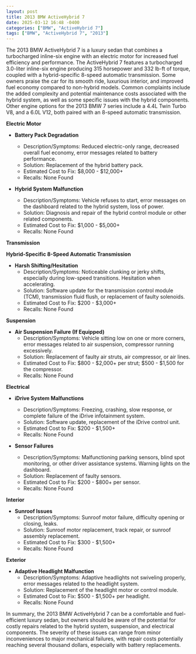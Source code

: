 ```yaml
---
layout: post
title: 2013 BMW ActiveHybrid 7
date: 2025-03-12 16:48 -0400
categories: ["BMW", "ActiveHybrid 7"]
tags: ["BMW", "ActiveHybrid 7", "2013"]
---
```

The 2013 BMW ActiveHybrid 7 is a luxury sedan that combines a turbocharged inline-six engine with an electric motor for increased fuel efficiency and performance. The ActiveHybrid 7 features a turbocharged 3.0-liter inline-six engine producing 315 horsepower and 332 lb-ft of torque, coupled with a hybrid-specific 8-speed automatic transmission. Some owners praise the car for its smooth ride, luxurious interior, and improved fuel economy compared to non-hybrid models. Common complaints include the added complexity and potential maintenance costs associated with the hybrid system, as well as some specific issues with the hybrid components. Other engine options for the 2013 BMW 7 series include a 4.4L Twin Turbo V8, and a 6.0L V12, both paired with an 8-speed automatic transmission.

**Electric Motor**

* **Battery Pack Degradation**
    * Description/Symptoms: Reduced electric-only range, decreased overall fuel economy, error messages related to battery performance.
    * Solution: Replacement of the hybrid battery pack.
    * Estimated Cost to Fix: $8,000 - $12,000+
    * Recalls: None Found

* **Hybrid System Malfunction**
    * Description/Symptoms: Vehicle refuses to start, error messages on the dashboard related to the hybrid system, loss of power.
    * Solution: Diagnosis and repair of the hybrid control module or other related components.
    * Estimated Cost to Fix: $1,000 - $5,000+
    * Recalls: None Found

**Transmission**

**Hybrid-Specific 8-Speed Automatic Transmission**

*   **Harsh Shifting/Hesitation**
    *   Description/Symptoms: Noticeable clunking or jerky shifts, especially during low-speed transitions. Hesitation when accelerating.
    *   Solution: Software update for the transmission control module (TCM), transmission fluid flush, or replacement of faulty solenoids.
    *   Estimated Cost to Fix: $200 - $3,000+
    *   Recalls: None Found

**Suspension**

*   **Air Suspension Failure (If Equipped)**
    *   Description/Symptoms: Vehicle sitting low on one or more corners, error messages related to air suspension, compressor running excessively.
    *   Solution: Replacement of faulty air struts, air compressor, or air lines.
    *   Estimated Cost to Fix: $800 - $2,000+ per strut; $500 - $1,500 for the compressor.
    *   Recalls: None Found

**Electrical**

*   **iDrive System Malfunctions**
    *   Description/Symptoms: Freezing, crashing, slow response, or complete failure of the iDrive infotainment system.
    *   Solution: Software update, replacement of the iDrive control unit.
    *   Estimated Cost to Fix: $200 - $1,500+
    *   Recalls: None Found

*   **Sensor Failures**
    *   Description/Symptoms: Malfunctioning parking sensors, blind spot monitoring, or other driver assistance systems. Warning lights on the dashboard.
    *   Solution: Replacement of faulty sensors.
    *   Estimated Cost to Fix: $200 - $800+ per sensor.
    *   Recalls: None Found

**Interior**

*   **Sunroof Issues**
    *   Description/Symptoms: Sunroof motor failure, difficulty opening or closing, leaks.
    *   Solution: Sunroof motor replacement, track repair, or sunroof assembly replacement.
    *   Estimated Cost to Fix: $300 - $1,500+
    *   Recalls: None Found

**Exterior**

*   **Adaptive Headlight Malfunction**
    *   Description/Symptoms: Adaptive headlights not swiveling properly, error messages related to the headlight system.
    *   Solution: Replacement of the headlight motor or control module.
    *   Estimated Cost to Fix: $500 - $1,500+ per headlight.
    *   Recalls: None Found

In summary, the 2013 BMW ActiveHybrid 7 can be a comfortable and fuel-efficient luxury sedan, but owners should be aware of the potential for costly repairs related to the hybrid system, suspension, and electrical components. The severity of these issues can range from minor inconveniences to major mechanical failures, with repair costs potentially reaching several thousand dollars, especially with battery replacements.

